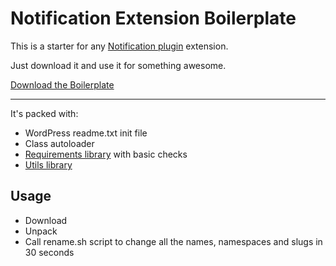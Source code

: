 # Notification Extension Boilerplate

This is a starter for any [Notification plugin](https://wordpress.org/plugins/notification/) extension.

Just download it and use it for something awesome.

[Download the Boilerplate](https://github.com/BracketSpace/Notification-Extension-Boilerplate/archive/master.zip)

---

It's packed with:

* WordPress readme.txt init file
* Class autoloader
* [Requirements library](https://github.com/Kubitomakita/Requirements) with basic checks
* [Utils library](https://github.com/Kubitomakita/Utils/)

## Usage

* Download
* Unpack
* Call rename.sh script to change all the names, namespaces and slugs in 30 seconds
